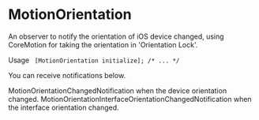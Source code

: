 MotionOrientation
=================

An observer to notify the orientation of iOS device changed, using CoreMotion for taking the orientation in &#39;Orientation Lock&#39;.

Usage
<code>
[MotionOrientation initialize];
/* ... */
</code>

You can receive notifications below.

MotionOrientationChangedNotification when the device orientation changed.
MotionOrientationInterfaceOrientationChangedNotification when the interface orientation changed.


